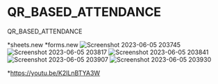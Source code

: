 # QR_BASED_ATTENDANCE
QR_BASED_ATTENDANCE

*sheets.new
*forms.new
![Screenshot 2023-06-05 203745](https://github.com/21471A0505/QR_BASED_ATTENDANCE/assets/98723571/aaf7ceff-7682-43ff-ad8f-dc56fc20263f)
![Screenshot 2023-06-05 203817](https://github.com/21471A0505/QR_BASED_ATTENDANCE/assets/98723571/e06e01e7-52d8-48d5-be59-e7d419b288f2)
![Screenshot 2023-06-05 203841](https://github.com/21471A0505/QR_BASED_ATTENDANCE/assets/98723571/331f7db1-540b-4c96-a139-5bf14b267d7c)
![Screenshot 2023-06-05 203907](https://github.com/21471A0505/QR_BASED_ATTENDANCE/assets/98723571/d9185a89-87a9-4e09-985a-9e31d2f08e20)
![Screenshot 2023-06-05 203930](https://github.com/21471A0505/QR_BASED_ATTENDANCE/assets/98723571/e1d1bad7-3a2b-4df5-bea3-4130dec09d2a)

*https://youtu.be/K2ILnBTYA3W
